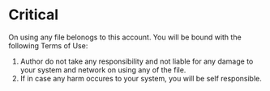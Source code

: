 # Critical


On using any file belonogs to this account. You will be bound with the following Terms of Use:
1. Author do not take any responsibility and not liable for any damage to your system and network on using any of the file.
2. If in case any harm occures to your system, you will be self responsible.
